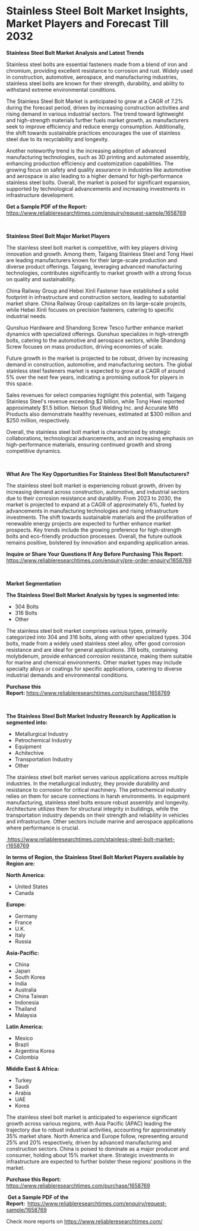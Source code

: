 <p><h1>Stainless Steel Bolt Market Insights, Market Players and Forecast Till 2032</h1></p><p><strong>Stainless Steel Bolt Market Analysis and Latest Trends</strong></p>
<p><p>Stainless steel bolts are essential fasteners made from a blend of iron and chromium, providing excellent resistance to corrosion and rust. Widely used in construction, automotive, aerospace, and manufacturing industries, stainless steel bolts are known for their strength, durability, and ability to withstand extreme environmental conditions.</p><p>The Stainless Steel Bolt Market is anticipated to grow at a CAGR of 7.2% during the forecast period, driven by increasing construction activities and rising demand in various industrial sectors. The trend toward lightweight and high-strength materials further fuels market growth, as manufacturers seek to improve efficiency and reduce energy consumption. Additionally, the shift towards sustainable practices encourages the use of stainless steel due to its recyclability and longevity.</p><p>Another noteworthy trend is the increasing adoption of advanced manufacturing technologies, such as 3D printing and automated assembly, enhancing production efficiency and customization capabilities. The growing focus on safety and quality assurance in industries like automotive and aerospace is also leading to a higher demand for high-performance stainless steel bolts. Overall, the market is poised for significant expansion, supported by technological advancements and increasing investments in infrastructure development.</p></p>
<p><strong>Get a Sample PDF of the Report:&nbsp;</strong> <a href="https://www.reliableresearchtimes.com/enquiry/request-sample/1658769?utm_campaign=2179&utm_medium=2&utm_source=Github&utm_content=ia&utm_term=31032025&utm_id=stainless-steel-bolt">https://www.reliableresearchtimes.com/enquiry/request-sample/1658769</a></p>
<p>&nbsp;</p>
<p><strong>Stainless Steel Bolt Major Market Players</strong></p>
<p><p>The stainless steel bolt market is competitive, with key players driving innovation and growth. Among them, Taigang Stainless Steel and Tong Hwei are leading manufacturers known for their large-scale production and diverse product offerings. Taigang, leveraging advanced manufacturing technologies, contributes significantly to market growth with a strong focus on quality and sustainability. </p><p>China Railway Group and Hebei Xinli Fastener have established a solid footprint in infrastructure and construction sectors, leading to substantial market share. China Railway Group capitalizes on its large-scale projects, while Hebei Xinli focuses on precision fasteners, catering to specific industrial needs.</p><p>Qunshuo Hardware and Shandong Screw Tesco further enhance market dynamics with specialized offerings. Qunshuo specializes in high-strength bolts, catering to the automotive and aerospace sectors, while Shandong Screw focuses on mass production, driving economies of scale.</p><p>Future growth in the market is projected to be robust, driven by increasing demand in construction, automotive, and manufacturing sectors. The global stainless steel fasteners market is expected to grow at a CAGR of around 5% over the next few years, indicating a promising outlook for players in this space.</p><p>Sales revenues for select companies highlight this potential, with Taigang Stainless Steel's revenue exceeding $2 billion, while Tong Hwei reported approximately $1.5 billion. Nelson Stud Welding Inc. and Accurate Mfd Products also demonstrate healthy revenues, estimated at $300 million and $250 million, respectively.</p><p>Overall, the stainless steel bolt market is characterized by strategic collaborations, technological advancements, and an increasing emphasis on high-performance materials, ensuring continued growth and strong competitive dynamics.</p></p>
<p>&nbsp;</p>
<p><strong>What Are The Key Opportunities For Stainless Steel Bolt Manufacturers?</strong></p>
<p><p>The stainless steel bolt market is experiencing robust growth, driven by increasing demand across construction, automotive, and industrial sectors due to their corrosion resistance and durability. From 2023 to 2030, the market is projected to expand at a CAGR of approximately 6%, fueled by advancements in manufacturing technologies and rising infrastructure investments. The shift towards sustainable materials and the proliferation of renewable energy projects are expected to further enhance market prospects. Key trends include the growing preference for high-strength bolts and eco-friendly production processes. Overall, the future outlook remains positive, bolstered by innovation and expanding application areas.</p></p>
<p><strong>Inquire or Share Your Questions If Any Before Purchasing This Report:</strong> <a href="https://www.reliableresearchtimes.com/enquiry/pre-order-enquiry/1658769?utm_campaign=2179&utm_medium=2&utm_source=Github&utm_content=ia&utm_term=31032025&utm_id=stainless-steel-bolt">https://www.reliableresearchtimes.com/enquiry/pre-order-enquiry/1658769</a></p>
<p>&nbsp;</p>
<p><strong>Market Segmentation</strong></p>
<p><strong>The Stainless Steel Bolt Market Analysis by types is segmented into:</strong></p>
<p><ul><li>304 Bolts</li><li>316 Bolts</li><li>Other</li></ul></p>
<p><p>The stainless steel bolt market comprises various types, primarily categorized into 304 and 316 bolts, along with other specialized types. 304 bolts, made from a widely used stainless steel alloy, offer good corrosion resistance and are ideal for general applications. 316 bolts, containing molybdenum, provide enhanced corrosion resistance, making them suitable for marine and chemical environments. Other market types may include specialty alloys or coatings for specific applications, catering to diverse industrial demands and environmental conditions.</p></p>
<p><strong>Purchase this Report:&nbsp;</strong><a href="https://www.reliableresearchtimes.com/purchase/1658769?utm_campaign=2179&utm_medium=2&utm_source=Github&utm_content=ia&utm_term=31032025&utm_id=stainless-steel-bolt">https://www.reliableresearchtimes.com/purchase/1658769</a></p>
<p>&nbsp;</p>
<p><strong>The Stainless Steel Bolt Market Industry Research by Application is segmented into:</strong></p>
<p><ul><li>Metallurgical Industry</li><li>Petrochemical Industry</li><li>Equipment</li><li>Achitechive</li><li>Transportation Industry</li><li>Other</li></ul></p>
<p><p>The stainless steel bolt market serves various applications across multiple industries. In the metallurgical industry, they provide durability and resistance to corrosion for critical machinery. The petrochemical industry relies on them for secure connections in harsh environments. In equipment manufacturing, stainless steel bolts ensure robust assembly and longevity. Architecture utilizes them for structural integrity in buildings, while the transportation industry depends on their strength and reliability in vehicles and infrastructure. Other sectors include marine and aerospace applications where performance is crucial.</p></p>
<p><a href="https://www.reliableresearchtimes.com/stainless-steel-bolt-market-r1658769?utm_campaign=2179&utm_medium=2&utm_source=Github&utm_content=ia&utm_term=31032025&utm_id=stainless-steel-bolt">&nbsp;https://www.reliableresearchtimes.com/stainless-steel-bolt-market-r1658769</a></p>
<p><strong>In terms of Region, the Stainless Steel Bolt Market Players available by Region are:</strong></p>
<p>
    <p> <strong> North America: </strong>
        <ul>
            <li>United States</li>
            <li>Canada</li>
        </ul>
        </p> 
    <p> <strong> Europe: </strong>
        <ul>
            <li>Germany</li>
            <li>France</li>
            <li>U.K.</li>
            <li>Italy</li>
            <li>Russia</li>
        </ul>
        </p> 
    <p> <strong> Asia-Pacific: </strong>
        <ul>
            <li>China</li>
            <li>Japan</li>
            <li>South Korea</li>
            <li>India</li>
            <li>Australia</li>
            <li>China Taiwan</li>
            <li>Indonesia</li>
            <li>Thailand</li>
            <li>Malaysia</li>
        </ul>
        </p> 
    <p> <strong> Latin America: </strong>
        <ul>
            <li>Mexico</li>
            <li>Brazil</li>
            <li>Argentina Korea</li>
            <li>Colombia</li>
        </ul>
        </p> 
    <p> <strong> Middle East & Africa: </strong>
        <ul>
            <li>Turkey</li>
            <li>Saudi</li>
            <li>Arabia</li>
            <li>UAE</li>
            <li>Korea</li>
        </ul>
    </p>
    </p>
<p><p>The stainless steel bolt market is anticipated to experience significant growth across various regions, with Asia Pacific (APAC) leading the trajectory due to robust industrial activities, accounting for approximately 35% market share. North America and Europe follow, representing around 25% and 20% respectively, driven by advanced manufacturing and construction sectors. China is poised to dominate as a major producer and consumer, holding about 15% market share. Strategic investments in infrastructure are expected to further bolster these regions' positions in the market.</p></p>
<p><strong>Purchase this Report: </strong><a href="https://www.reliableresearchtimes.com/purchase/1658769?utm_campaign=2179&utm_medium=2&utm_source=Github&utm_content=ia&utm_term=31032025&utm_id=stainless-steel-bolt">https://www.reliableresearchtimes.com/purchase/1658769</a></p>
<p>&nbsp;<strong>Get a Sample PDF of the Report:&nbsp;&nbsp;</strong><a href="https://www.reliableresearchtimes.com/enquiry/request-sample/1658769?utm_campaign=2179&utm_medium=2&utm_source=Github&utm_content=ia&utm_term=31032025&utm_id=stainless-steel-bolt">https://www.reliableresearchtimes.com/enquiry/request-sample/1658769</a></p>
<p><strong></strong></p>
<p>Check more reports on <a href="https://www.reliableresearchtimes.com/?utm_campaign=2179&utm_medium=2&utm_source=Github&utm_content=ia&utm_term=31032025&utm_id=stainless-steel-bolt">https://www.reliableresearchtimes.com/</a></p>